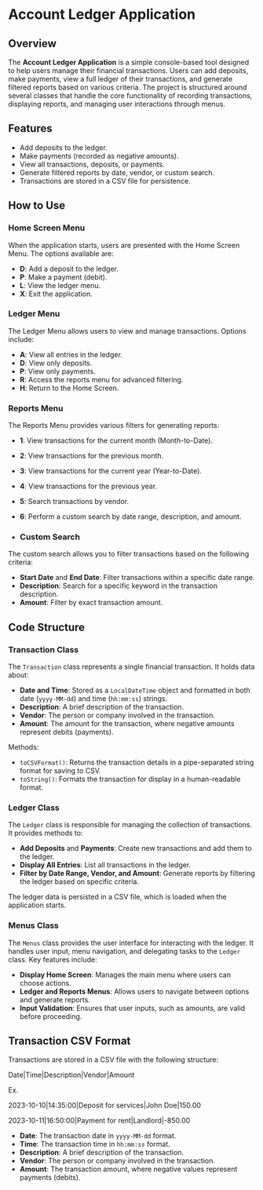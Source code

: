 # Account Ledger Application

## Overview

The **Account Ledger Application** is a simple console-based tool designed to help users manage their financial transactions. Users can add deposits, make payments, view a full ledger of their transactions, and generate filtered reports based on various criteria. The project is structured around several classes that handle the core functionality of recording transactions, displaying reports, and managing user interactions through menus.

## Features

- Add deposits to the ledger.
- Make payments (recorded as negative amounts).
- View all transactions, deposits, or payments.
- Generate filtered reports by date, vendor, or custom search.
- Transactions are stored in a CSV file for persistence.

## How to Use

### Home Screen Menu

When the application starts, users are presented with the Home Screen Menu. The options available are:

- **D**: Add a deposit to the ledger.
- **P**: Make a payment (debit).
- **L**: View the ledger menu.
- **X**: Exit the application.

### Ledger Menu

The Ledger Menu allows users to view and manage transactions. Options include:

- **A**: View all entries in the ledger.
- **D**: View only deposits.
- **P**: View only payments.
- **R**: Access the reports menu for advanced filtering.
- **H**: Return to the Home Screen.

### Reports Menu

The Reports Menu provides various filters for generating reports:

- **1**: View transactions for the current month (Month-to-Date).
- **2**: View transactions for the previous month.
- **3**: View transactions for the current year (Year-to-Date).
- **4**: View transactions for the previous year.
- **5**: Search transactions by vendor.
- **6**: Perform a custom search by date range, description, and amount.

- ### Custom Search

The custom search allows you to filter transactions based on the following criteria:

- **Start Date** and **End Date**: Filter transactions within a specific date range.
- **Description**: Search for a specific keyword in the transaction description.
- **Amount**: Filter by exact transaction amount.

## Code Structure

### Transaction Class

The `Transaction` class represents a single financial transaction. It holds data about:

- **Date and Time**: Stored as a `LocalDateTime` object and formatted in both date (`yyyy-MM-dd`) and time (`hh:mm:ss`) strings.
- **Description**: A brief description of the transaction.
- **Vendor**: The person or company involved in the transaction.
- **Amount**: The amount for the transaction, where negative amounts represent debits (payments).

Methods:

- `toCSVFormat()`: Returns the transaction details in a pipe-separated string format for saving to CSV.
- `toString()`: Formats the transaction for display in a human-readable format.

### Ledger Class

The `Ledger` class is responsible for managing the collection of transactions. It provides methods to:

- **Add Deposits** and **Payments**: Create new transactions and add them to the ledger.
- **Display All Entries**: List all transactions in the ledger.
- **Filter by Date Range, Vendor, and Amount**: Generate reports by filtering the ledger based on specific criteria.

The ledger data is persisted in a CSV file, which is loaded when the application starts.

### Menus Class

The `Menus` class provides the user interface for interacting with the ledger. It handles user input, menu navigation, and delegating tasks to the `Ledger` class. Key features include:

- **Display Home Screen**: Manages the main menu where users can choose actions.
- **Ledger and Reports Menus**: Allows users to navigate between options and generate reports.
- **Input Validation**: Ensures that user inputs, such as amounts, are valid before proceeding.

## Transaction CSV Format

Transactions are stored in a CSV file with the following structure:

Date|Time|Description|Vendor|Amount

Ex.

2023-10-10|14:35:00|Deposit for services|John Doe|150.00 

2023-10-11|16:50:00|Payment for rent|Landlord|-850.00

- **Date**: The transaction date in `yyyy-MM-dd` format.
- **Time**: The transaction time in `hh:mm:ss` format.
- **Description**: A brief description of the transaction.
- **Vendor**: The person or company involved in the transaction.
- **Amount**: The transaction amount, where negative values represent payments (debits).
